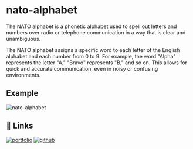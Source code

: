 # nato-alphabet

The NATO alphabet is a phonetic alphabet used to spell out letters and numbers over radio or telephone communication in a way that is clear and unambiguous.

The NATO alphabet assigns a specific word to each letter of the English alphabet and each number from 0 to 9. For example, the word "Alpha" represents the letter "A," "Bravo" represents "B," and so on. This allows for quick and accurate communication, even in noisy or confusing environments.

## Example
![nato-alphabet](https://user-images.githubusercontent.com/87909401/227806742-89a0cd82-470f-43bd-b887-d6a503f65e29.png)


## 🔗 Links
[![portfolio](https://img.shields.io/badge/my_portfolio-000?style=for-the-badge&logo=appveyor&logoColor=white)](https://nicolas-cordeiro.webflow.io/)
[![github](https://img.shields.io/github/followers/nicodeiro?style=social)](https://github.com/nicodeiro)
